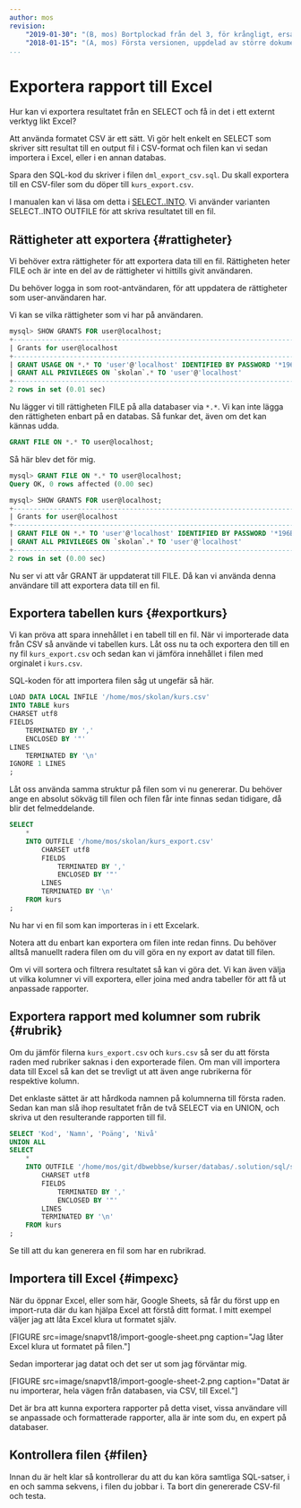 ```yaml
---
author: mos
revision:
    "2019-01-30": "(B, mos) Bortplockad från del 3, för krångligt, ersat tmed enklare variant."
    "2018-01-15": "(A, mos) Första versionen, uppdelad av större dokument."
...
```

Exportera rapport till Excel
==================================

Hur kan vi exportera resultatet från en SELECT och få in det i ett externt verktyg likt Excel?

Att använda formatet CSV är ett sätt. Vi gör helt enkelt en SELECT som skriver sitt resultat till en output fil i CSV-format och filen kan vi sedan importera i Excel, eller i en annan databas.

Spara den SQL-kod du skriver i filen `dml_export_csv.sql`. Du skall exportera till en CSV-filer som du döper till `kurs_export.csv`.

I manualen kan vi läsa om detta i [SELECT..INTO](https://dev.mysql.com/doc/refman/8-0/en/select-into.html). Vi använder varianten SELECT..INTO OUTFILE för att skriva resultatet till en fil.



Rättigheter att exportera {#rattigheter}
----------------------------------

Vi behöver extra rättigheter för att exportera data till en fil. Rättigheten heter FILE och är inte en del av de rättigheter vi hittills givit användaren.

Du behöver logga in som root-antvändaren, för att uppdatera de rättigheter som user-användaren har.

Vi kan se vilka rättigheter som vi har på användaren.

```sql
mysql> SHOW GRANTS FOR user@localhost;
+-------------------------------------------------------------------------------------------------------------+
| Grants for user@localhost                                                                                   |
+-------------------------------------------------------------------------------------------------------------+
| GRANT USAGE ON *.* TO 'user'@'localhost' IDENTIFIED BY PASSWORD '*196BDEDE2AE4F84CA44C47D54D78478C7E2BD7B7' |
| GRANT ALL PRIVILEGES ON `skolan`.* TO 'user'@'localhost'                                                    |
+-------------------------------------------------------------------------------------------------------------+
2 rows in set (0.01 sec)
```

Nu lägger vi till rättigheten FILE på alla databaser via `*.*`. Vi kan inte lägga den rättigheten enbart på en databas. Så funkar det, även om det kan kännas udda.

```sql
GRANT FILE ON *.* TO user@localhost;
```

Så här blev det för mig.

```sql
mysql> GRANT FILE ON *.* TO user@localhost;
Query OK, 0 rows affected (0.00 sec)

mysql> SHOW GRANTS FOR user@localhost;
+------------------------------------------------------------------------------------------------------------+
| Grants for user@localhost                                                                                  |
+------------------------------------------------------------------------------------------------------------+
| GRANT FILE ON *.* TO 'user'@'localhost' IDENTIFIED BY PASSWORD '*196BDEDE2AE4F84CA44C47D54D78478C7E2BD7B7' |
| GRANT ALL PRIVILEGES ON `skolan`.* TO 'user'@'localhost'                                                   |
+------------------------------------------------------------------------------------------------------------+
2 rows in set (0.00 sec)
```

Nu ser vi att vår GRANT är uppdaterat till FILE. Då kan vi använda denna användare till att exportera data till en fil.



Exportera tabellen kurs {#exportkurs}
----------------------------------

Vi kan pröva att spara innehållet i en tabell till en fil. När vi importerade data från CSV så använde vi tabellen kurs. Låt oss nu ta och exportera den till en ny fil `kurs_export.csv` och sedan kan vi jämföra innehållet i filen med orginalet i `kurs.csv`.

SQL-koden för att importera filen såg ut ungefär så här.

```sql
LOAD DATA LOCAL INFILE '/home/mos/skolan/kurs.csv'
INTO TABLE kurs
CHARSET utf8
FIELDS
	TERMINATED BY ','
    ENCLOSED BY '"'
LINES
	TERMINATED BY '\n'
IGNORE 1 LINES
;
```

Låt oss använda samma struktur på filen som vi nu genererar. Du behöver ange en absolut sökväg till filen och filen får inte finnas sedan tidigare, då blir det felmeddelande.

```sql
SELECT
	*
	INTO OUTFILE '/home/mos/skolan/kurs_export.csv'
		CHARSET utf8
		FIELDS
			TERMINATED BY ','
			ENCLOSED BY '"'
		LINES
		TERMINATED BY '\n'
	FROM kurs
;
```

Nu har vi en fil som kan importeras in i ett Excelark.

Notera att du enbart kan exportera om filen inte redan finns. Du behöver alltså manuellt radera filen om du vill göra en ny export av datat till filen.

Om vi vill sortera och filtrera resultatet så kan vi göra det. Vi kan även välja ut vilka kolumner vi vill exportera, eller joina med andra tabeller för att få ut anpassade rapporter.



Exportera rapport med kolumner som rubrik {#rubrik}
----------------------------------

Om du jämför filerna `kurs_export.csv` och `kurs.csv` så ser du att första raden med rubriker saknas i den exporterade filen. Om man vill importera data till Excel så kan det se trevligt ut att även ange rubrikerna för respektive kolumn.

Det enklaste sättet är att hårdkoda namnen på kolumnerna till första raden. Sedan kan man slå ihop resultatet från de två SELECT via en UNION, och skriva ut den resulterande rapporten till fil.

```sql
SELECT 'Kod', 'Namn', 'Poäng', 'Nivå'
UNION ALL
SELECT
	*
	INTO OUTFILE '/home/mos/git/dbwebbse/kurser/databas/.solution/sql/skolan/kurs_export.csv'
		CHARSET utf8
		FIELDS
			TERMINATED BY ','
			ENCLOSED BY '"'
		LINES
		TERMINATED BY '\n'
	FROM kurs
;
```

Se till att du kan generera en fil som har en rubrikrad.



Importera till Excel {#impexc}
----------------------------------

När du öppnar Excel, eller som här, Google Sheets, så får du först upp en import-ruta där du kan hjälpa Excel att förstå ditt format. I mitt exempel väljer jag att låta Excel klura ut formatet själv.

[FIGURE src=image/snapvt18/import-google-sheet.png caption="Jag låter Excel klura ut formatet på filen."]

Sedan importerar jag datat och det ser ut som jag förväntar mig.

[FIGURE src=image/snapvt18/import-google-sheet-2.png caption="Datat är nu importerar, hela vägen från databasen, via CSV, till Excel."]

Det är bra att kunna exportera rapporter på detta viset, vissa användare vill se anpassade och formatterade rapporter, alla är inte som du, en expert på databaser.



Kontrollera filen {#filen}
----------------------------------

Innan du är helt klar så kontrollerar du att du kan köra samtliga SQL-satser, i en och samma sekvens, i filen du jobbar i. Ta bort din genererade CSV-fil och testa.
